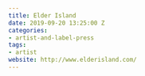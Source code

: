 ```yaml
---
title: Elder Island
date: 2019-09-20 13:25:00 Z
categories:
- artist-and-label-press
tags:
- artist
website: http://www.elderisland.com/
---
```


